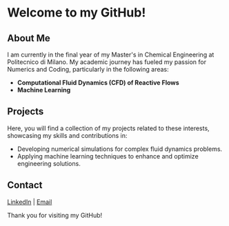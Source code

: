 # Welcome to my GitHub!

## About Me

I am currently in the final year of my Master's in Chemical Engineering at Politecnico di Milano. My academic journey has fueled my passion for Numerics and Coding, particularly in the following areas:

- **Computational Fluid Dynamics (CFD) of Reactive Flows**
- **Machine Learning**

## Projects

Here, you will find a collection of my projects related to these interests, showcasing my skills and contributions in:

- Developing numerical simulations for complex fluid dynamics problems.
- Applying machine learning techniques to enhance and optimize engineering solutions.

## Contact


[LinkedIn](www.linkedin.com/in/riccardo-forte-945444266) | [Email](riccardo.forte@mail.polimi.it)

Thank you for visiting my GitHub!
